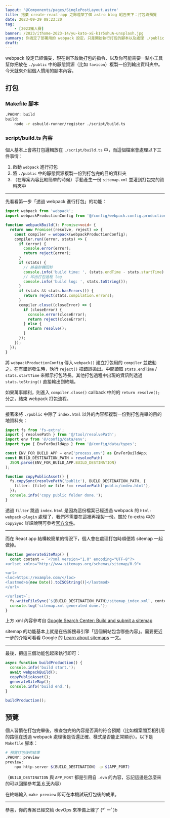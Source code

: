 ```yaml
---
layout: '@Components/pages/SinglePostLayout.astro'
title: 捨棄 create-react-app 之餘還架了個 astro blog 昭告天下：打包與預覽
date: 2023-09-29 08:23:20
tag:
	- [2023鐵人賽]
banner: /2023/ithome-2023-14/yu-kato-xE-k1r5shuA-unsplash.jpg
summary: 你搞定了部署用的 webpack 設定，只差開始執行打包的腳本以及處理 ./public 中靜態資源的功能了
draft:
---
```


webpack 設定已經備妥，現在剩下啟動打包的指令、以及你可能需要一點小工具幫你把放在 `./public` 中的靜態資源（比如 `favicon`）複製一份到輸出資料夾中。今天就來介紹個人慣用的腳本內容。

## 打包

### Makefile 腳本

```bash
.PHONY: build
build:
	node -r esbuild-runner/register ./script/build.ts
```

### script/build.ts 內容

個人基本上會將打包邏輯放在 `./script/build.ts` 中，而這個檔案會處理以下三件事情：

1. 啟動 `webpack` 進行打包
2. 將 `./public` 中的靜態資源複製一份到打包完的目的資料夾
3. （在專案內容比較簡單的時候）手動產生一份 `sitemap.xml` 並灌到打包完的資料夾中

---

先看看第一步「透過 webpack 進行打包」的功能：

```ts
import webpack from 'webpack';
import webpackProductionConfig from '@/config/webpack.config.production';

function webpackBuild(): Promise<void> {
  return new Promise((resolve, reject) => {
    const compiler = webpack(webpackProductionConfig);
    compiler.run((error, stats) => {
      if (error) {
        console.error(error);
        return reject(error);
      }
      if (stats) {
        // 將毫秒轉回秒
        console.info('build time: ', (stats.endTime - stats.startTime) / 1000);
        // 印出打包過程 log
        console.info('build log: ', stats.toString());
      }
      if (stats && stats.hasErrors()) {
        return reject(stats.compilation.errors);
      }
      compiler.close((closeError) => {
        if (closeError) {
          console.error(closeError);
          return reject(closeError);
        } else {
          return resolve();
        }
      });
    });
  });
}
```

將 `webpackProductionConfig` 傳入 `webpack()` 建立打包用的 `compiler` 並啟動之。在有錯誤發生時，執行 `reject()` 把錯誤拋出。中間讀取 `stats.endTime` / `stats.startTime` 來顯示打包時長。其他打包過程中出現的資訊則透過 `stats.toString()` 直接輸出到終端。

如果萬事順利，則進入 `compiler.close()` callback 中的的 `return resolve();` 分之，結束 webpack 打包流程。

---

接著來將 `./public` 中除了 `index.html` 以外的內容都複製一份到打包完畢的目的地資料夾：

```ts
import fs from 'fs-extra';
import { resolvePath } from '@/tool/resolvePath';
import env from '@/config/data/env';
import type { EnvForBuildApp } from '@/config/data/types';

const ENV_FOR_BUILD_APP = env['process.env'] as EnvForBuildApp;
const BUILD_DESTINATION_PATH = resolvePath(
  JSON.parse(ENV_FOR_BUILD_APP.BUILD_DESTINATION)
);

function copyPublicAsset() {
  fs.copySync(resolvePath('public'), BUILD_DESTINATION_PATH, {
    filter: (file) => file !== resolvePath('public/index.html'),
  });
  console.info('copy public folder done.');
}
```

透過 `filter` 跳過 `index.html` 是因為這份檔案已經透過 webpack 的 `html-webpack-plugin` 處理了，我們不需要在這裡再複製一份。關於 fx-extra 中的 `copySync` 詳細說明可參考[官方文件](https://github.com/jprichardson/node-fs-extra/blob/master/docs/copy-sync.md)。

---

而在 React app 結構較簡單的情況下，個人會在處理打包時順便將 sitemap 一起做掉。

```ts
function generateSiteMap() {
  const content = `<?xml version="1.0" encoding="UTF-8"?>
<urlset xmlns="http://www.sitemaps.org/schemas/sitemap/0.9">

<url>
<loc>https://example.com/</loc>
<lastmod>${new Date().toISOString()}</lastmod>
</url>

</urlset>`;
  fs.writeFileSync(`${BUILD_DESTINATION_PATH}/sitemap_index.xml`, content);
  console.log('sitemap.xml generated done.');
}
```

上方 xml 內容參考自 [Google Search Center: Build and submit a sitemap](https://developers.google.com/search/docs/crawling-indexing/sitemaps/build-sitemap#xml)

sitemap 的功能基本上就是在告訴搜尋引擎「這個網站包含哪些內容」。需要更近一步的介紹可看看 Google 的 [Learn about sitemaps](https://developers.google.com/search/docs/crawling-indexing/sitemaps/overview) 一文。

---

最後，把這三個功能包起來執行即可：

```ts
async function buildProduction() {
  console.info('build start.');
  await webpackBuild();
  copyPublicAsset();
  generateSiteMap();
  console.info('build end.');
}

buildProduction();
```

## 預覽

個人習慣在打包完畢後，檢查包完的內容是否真的符合預期（比如檔案間互相引用的路徑在透過 webpack 處理後是否還正確、樣式是否能正常顯示）。以下是 `Makefile` 腳本：

```bash
# 預覽打包後的結果
.PHONY: preview
preview:
	npx http-server $(BUILD_DESTINATION) -p $(APP_PORT)
```

（`BUILD_DESTINATION` 與 `APP_PORT` 都是引用自 `.evn` 的內容，忘記這邊是怎麼來的可以回頭參考[第 6 天](/2023/ithome-2023-6#透過-Makefile-設定腳本)內容）

在終端輸入 `make preview` 即可在本機試玩打包後的成果。

---

恭喜，你的專案已經交給 devOps 來準備上線了 (\*ﾟーﾟ)b
